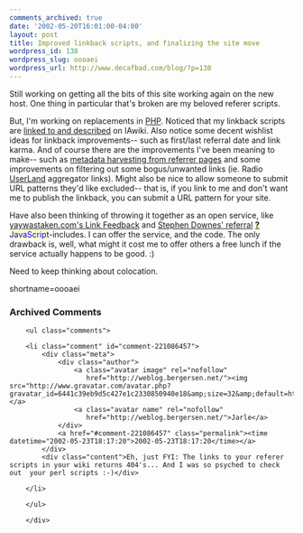 ```yaml
---
comments_archived: true
date: '2002-05-20T16:01:00-04:00'
layout: post
title: Improved linkback scripts, and finalizing the site move
wordpress_id: 138
wordpress_slug: oooaei
wordpress_url: http://www.decafbad.com/blog/?p=138
---
```

<p>Still working on getting all the bits of this site working again on the new host.  One thing in particular that's broken are my beloved referer scripts.</p>
<p>But, I'm working on replacements in <a href="http://www.decafbad.com/twiki/bin/view/Main/PHP">PHP</a>.  Noticed that my linkback scripts are <a href="http://iawiki.net/ReferrerLinking">linked to and described</a> on IAwiki.  Also notice some decent wishlist ideas for linkback improvements-- such as first/last referral date and link karma.  And of course there are the improvements I've been meaning to make-- such as <a href="http://www.decafbad.com/news_archives/000142.phtml#000142">metadata harvesting from referrer pages</a> and some improvements on filtering out some bogus/unwanted links (ie. Radio <a href="http://www.decafbad.com/twiki/bin/view/Main/UserLand">UserLand</a> aggregator links).  Might also be nice to allow someone to submit URL patterns they'd like excluded-- that is, if you link to me and don't want me to publish the linkback, you can submit a URL pattern for your site.</p>
<p>Have also been thinking of throwing it together as an open service, like <a href="http://www.yaywastaken.com/referer/default.htm">yaywastaken.com's Link Feedback</a> and <a href="http://www.downes.ca/referrers.htm">Stephen Downes' referral</a> <span style='background : #FFFFCE;'><a href="http://www.decafbad.com/twiki/bin/edit/Main/JavaScript?topicparent=Main.FilterData"><b>?</b></a><font color="#0000FF">JavaScript</font></span>-includes.  I can offer the service, and the code.  The only drawback is, well, what might it cost me to offer others a free lunch if the service actually happens to be good. :)</p>
<p>Need to keep thinking about colocation.</p>
<!--more-->
shortname=oooaei

<div id="comments" class="comments archived-comments">
            <h3>Archived Comments</h3>
            
        <ul class="comments">
            
        <li class="comment" id="comment-221086457">
            <div class="meta">
                <div class="author">
                    <a class="avatar image" rel="nofollow" 
                       href="http://weblog.bergersen.net/"><img src="http://www.gravatar.com/avatar.php?gravatar_id=6441c39eb9d5c427e1c2330850940e18&amp;size=32&amp;default=http://mediacdn.disqus.com/1320279820/images/noavatar32.png"/></a>
                    <a class="avatar name" rel="nofollow" 
                       href="http://weblog.bergersen.net/">Jarle</a>
                </div>
                <a href="#comment-221086457" class="permalink"><time datetime="2002-05-23T18:17:20">2002-05-23T18:17:20</time></a>
            </div>
            <div class="content">Eh, just FYI: The links to your referer scripts in your wiki returns 404's... And I was so psyched to check out  your perl scripts :-)</div>
            
        </li>
    
        </ul>
    
        </div>
    